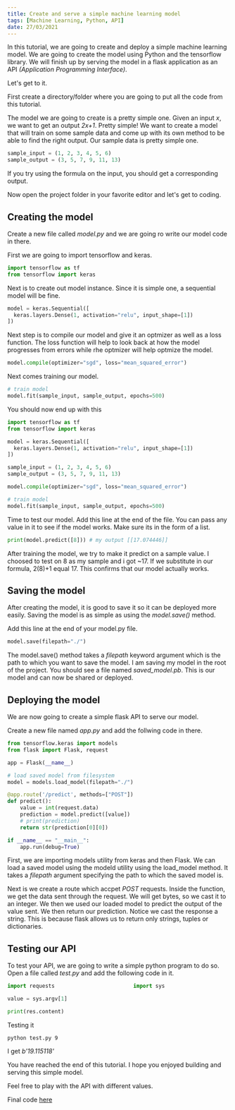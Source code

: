 ```yaml
--- 
title: Create and serve a simple machine learning model
tags: [Machine Learning, Python, API]
date: 27/03/2021
---
```


In this tutorial, we are going to create and deploy a simple machine learning model. 
We are going to create the model using Python and the tensorflow library. We will finish up by serving the model in a flask application as an API _(Application Programming Interface)_.

Let's get to it.

First create a directory/folder where you are going to put all the code from this tutorial.

The model we are going to create is a pretty simple one. Given an input _x_, we want to get an output _2x+1_. Pretty simple! We want to create a model that will train on some sample data and come up with its own method to be able to find the right output. 
Our sample data is pretty simple one.

```python
sample_input = (1, 2, 3, 4, 5, 6)
sample_output = (3, 5, 7, 9, 11, 13)
```
If you try using the formula on the input, you should get a corresponding output.

Now open the project folder in your favorite editor and let's get to coding.

## Creating the model

Create a new file called _model.py_ and we are going ro write our model code in there.

First we are going to import tensorflow and keras.

```python 
import tensorflow as tf
from tensorflow import keras
```
Next is to create out model instance. Since it is simple one, a sequential model will be fine.

```python 
model = keras.Sequential([
  keras.layers.Dense(1, activation="relu", input_shape=[1])
])
```

Next step is to compile our model and give it an optmizer as well as a loss function. The loss function will help to look back at how the model progresses from errors while rhe optmizer will help optmize the model.

```python 
model.compile(optimizer="sgd", loss="mean_squared_error")
```

Next comes training our model. 
```python 
# train model
model.fit(sample_input, sample_output, epochs=500)
```

You should now end up with this
```python 
import tensorflow as tf
from tensorflow import keras

model = keras.Sequential([
  keras.layers.Dense(1, activation="relu", input_shape=[1])
])

sample_input = (1, 2, 3, 4, 5, 6)
sample_output = (3, 5, 7, 9, 11, 13)

model.compile(optimizer="sgd", loss="mean_squared_error")

# train model
model.fit(sample_input, sample_output, epochs=500)

```
Time to test our model. Add this line at the end of the file. You can pass any value in it to see if the model works. Make sure its in the form of a list.

```python 
print(model.predict([8])) # my output [[17.074446]]
```
After training the model, we try to make it predict on a sample value. I choosed to test on 8 as my sample and i got ~17. If we substitute in our formula, 2(8)+1 equal 17. This confirms that our model actually works.

## Saving the model
After creating the model, it is good to save it so it can be deployed more easily.
Saving the model is as simple as using the _model.save()_ method.

Add this line at the end of your model.py file.
```python 
model.save(filepath="./")
```
The model.save() method takes a _filepath_ keyword argument which is the path to which you want to save the model. I am saving my model in the root of the project.
You should see a file named *saved_model.pb*. This is our model and can now be shared or deployed.

## Deploying the model

We are now going to create a simple flask API to serve our model. 

Create a new file named *app.py* and add the follwing code in there.

```python 
from tensorflow.keras import models
from flask import Flask, request

app = Flask(__name__)

# load saved model from filesystem
model = models.load_model(filepath="./")

@app.route('/predict', methods=["POST"])
def predict():
	value = int(request.data)
	prediction = model.predict([value])
	# print(prediction)
	return str(prediction[0][0])

if __name__ == "__main__":
	app.run(debug=True)
```
First, we are importing models utility from keras and then Flask.
We can load a saved model using the modeld utility using the load_model method. It takes a *filepath* argument specifying the path to which the saved model is.

Next is we create a route which accpet *POST* requests.
Inside the function, we get the data sent through the request. We will get bytes, so we cast it to an integer.
We then we used our loaded model to predict the output of the value sent. We then return our prediction. Notice we cast the response a string. This is because flask allows us to return only strings, tuples or dictionaries.

## Testing our API
To test your API, we are going to write a simple python program to do so.
Open a file called *test.py* and add the following code in it.

```python
import requests                         import sys

value = sys.argv[1]                                                                 res = requests.post("http://localhost:5000/predict", value)

print(res.content)
```

Testing it 
```shell
python test.py 9
```
I get *b'19.115118'*

You have reached the end of this tutorial.
I hope you enjoyed building and serving this simple model.

Feel free to play with the API with different values.

Final code [here](https://github.com/JosiasAurel/ml-deploy-sample)
